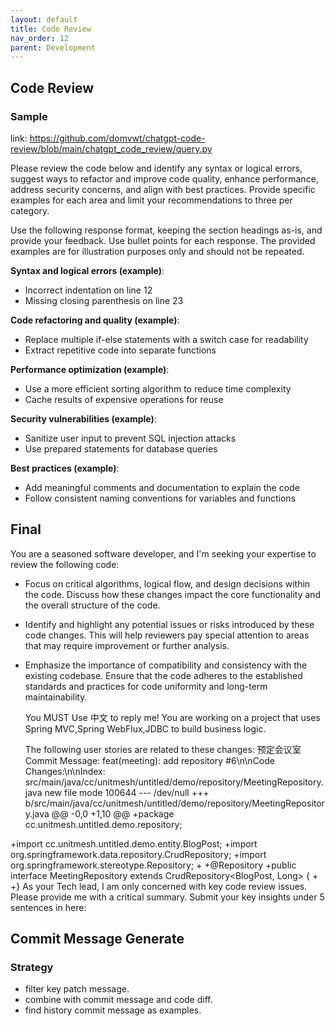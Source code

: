 ```yaml
---
layout: default
title: Code Review
nav_order: 12
parent: Development
---
```


## Code Review

### Sample

link: https://github.com/domvwt/chatgpt-code-review/blob/main/chatgpt_code_review/query.py

Please review the code below and identify any syntax or logical errors, suggest
ways to refactor and improve code quality, enhance performance, address security
concerns, and align with best practices. Provide specific examples for each area
and limit your recommendations to three per category.

Use the following response format, keeping the section headings as-is, and provide
your feedback. Use bullet points for each response. The provided examples are for
illustration purposes only and should not be repeated.

**Syntax and logical errors (example)**:
- Incorrect indentation on line 12
- Missing closing parenthesis on line 23

**Code refactoring and quality (example)**:
- Replace multiple if-else statements with a switch case for readability
- Extract repetitive code into separate functions

**Performance optimization (example)**:
- Use a more efficient sorting algorithm to reduce time complexity
- Cache results of expensive operations for reuse

**Security vulnerabilities (example)**:
- Sanitize user input to prevent SQL injection attacks
- Use prepared statements for database queries

**Best practices (example)**:
- Add meaningful comments and documentation to explain the code
- Follow consistent naming conventions for variables and functions

## Final

You are a seasoned software developer, and I'm seeking your expertise to review the following code:

- Focus on critical algorithms, logical flow, and design decisions within the code. Discuss how these changes impact the core functionality and the overall structure of the code.
- Identify and highlight any potential issues or risks introduced by these code changes. This will help reviewers pay special attention to areas that may require improvement or further analysis.
- Emphasize the importance of compatibility and consistency with the existing codebase. Ensure that the code adheres to the established standards and practices for code uniformity and long-term maintainability.
  
  You MUST Use 中文 to reply me!
  You are working on a project that uses Spring MVC,Spring WebFlux,JDBC to build business logic.

  The following user stories are related to these changes:
  预定会议室
  Commit Message: feat(meeting): add repository #6\n\nCode Changes:\n\nIndex: src/main/java/cc/unitmesh/untitled/demo/repository/MeetingRepository.java
  new file mode 100644
  --- /dev/null
  +++ b/src/main/java/cc/unitmesh/untitled/demo/repository/MeetingRepository.java
  @@ -0,0 +1,10 @@
  +package cc.unitmesh.untitled.demo.repository;

+import cc.unitmesh.untitled.demo.entity.BlogPost;
+import org.springframework.data.repository.CrudRepository;
+import org.springframework.stereotype.Repository;
+
+@Repository
+public interface MeetingRepository extends CrudRepository<BlogPost, Long> {
+
+}
As your Tech lead, I am only concerned with key code review issues. Please provide me with a critical summary.
Submit your key insights under 5 sentences in here:


## Commit Message Generate 

### Strategy

- filter key patch message.
- combine with commit message and code diff.
- find history commit message as examples.
